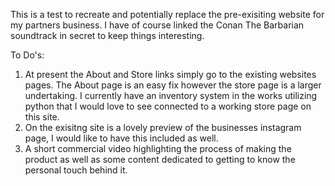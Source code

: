 This is a test to recreate and potentially replace the pre-exisiting website for my partners business. 
I have of course linked the Conan The Barbarian soundtrack in secret to keep things interesting.

To Do's:
1. At present the About and Store links simply go to the existing websites pages. The About page 
is an easy fix however the store page is a larger undertaking. I currently have an inventory system 
in the works utilizing python that I would love to see connected to a working store page on this site.
2. On the exisitng site is a lovely preview of the businesses instagram page, I would like to have this
included as well.
3. A short commercial video highlighting the process of making the product as well as some content
dedicated to getting to know the personal touch behind it. 

